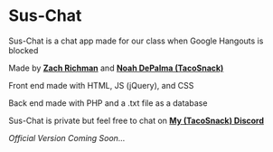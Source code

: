 # Sus-Chat
Sus-Chat is a chat app made for our class when Google Hangouts is blocked

Made by **[Zach Richman](https://about.zachrichman.repl.co)** and **[Noah DePalma (TacoSnack)](https://github.com/TacoSnack)**

Front end made with HTML, JS (jQuery), and CSS

Back end made with PHP and a .txt file as a database

Sus-Chat is private but feel free to chat on **[My (TacoSnack) Discord](https://discord.gg/EcDxYEFAPA)**

_Official Version Coming Soon..._